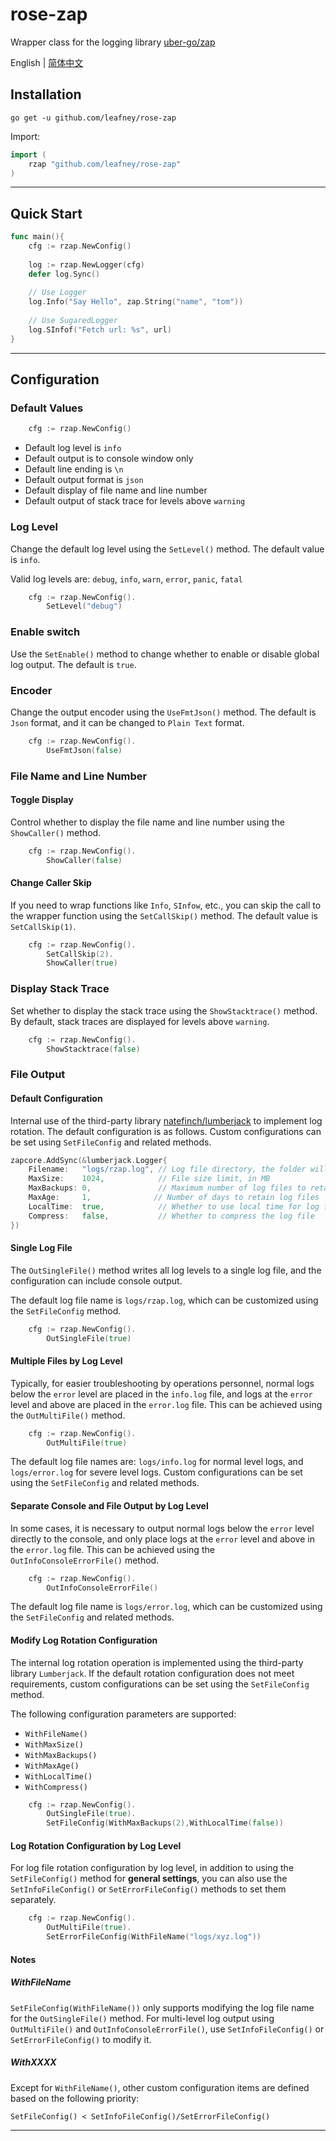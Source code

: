 # rose-zap

Wrapper class for the logging library [uber-go/zap](https://github.com/uber-go/zap)

English | [简体中文](README_zh.md)

## Installation

```shell
go get -u github.com/leafney/rose-zap
```

Import:

```go
import (
    rzap "github.com/leafney/rose-zap"
)
```

----

## Quick Start

```go
func main(){
    cfg := rzap.NewConfig()
    
    log := rzap.NewLogger(cfg)
    defer log.Sync()
    
    // Use Logger
    log.Info("Say Hello", zap.String("name", "tom"))
    
    // Use SugaredLogger
    log.SInfof("Fetch url: %s", url)
}
```

----

## Configuration

### Default Values

```go
    cfg := rzap.NewConfig()
```

- Default log level is `info`
- Default output is to console window only
- Default line ending is `\n`
- Default output format is `json`
- Default display of file name and line number
- Default output of stack trace for levels above `warning`

### Log Level

Change the default log level using the `SetLevel()` method. The default value is `info`.

Valid log levels are: `debug`, `info`, `warn`, `error`, `panic`, `fatal`

```go
    cfg := rzap.NewConfig().
        SetLevel("debug")
```

### Enable switch

Use the `SetEnable()` method to change whether to enable or disable global log output. The default is `true`.

### Encoder

Change the output encoder using the `UseFmtJson()` method. The default is `Json` format, and it can be changed to `Plain Text` format.

```go
    cfg := rzap.NewConfig().
        UseFmtJson(false)
```

### File Name and Line Number

#### Toggle Display

Control whether to display the file name and line number using the `ShowCaller()` method.

```go
    cfg := rzap.NewConfig().
        ShowCaller(false)
```

#### Change Caller Skip

If you need to wrap functions like `Info`, `SInfow`, etc., you can skip the call to the wrapper function using the `SetCallSkip()` method. The default value is `SetCallSkip(1)`.

```go
    cfg := rzap.NewConfig().
        SetCallSkip(2).
        ShowCaller(true)
```

### Display Stack Trace

Set whether to display the stack trace using the `ShowStacktrace()` method. By default, stack traces are displayed for levels above `warning`.

```go
    cfg := rzap.NewConfig().
        ShowStacktrace(false)
```

### File Output

#### Default Configuration

Internal use of the third-party library [natefinch/lumberjack](https://github.com/natefinch/lumberjack) to implement log rotation. The default configuration is as follows. Custom configurations can be set using `SetFileConfig` and related methods.

```go
zapcore.AddSync(&lumberjack.Logger{
	Filename:   "logs/rzap.log", // Log file directory, the folder will be created automatically if it does not exist
	MaxSize:    1024,            // File size limit, in MB
	MaxBackups: 0,               // Maximum number of log files to retain
	MaxAge:     1,              // Number of days to retain log files
	LocalTime:  true,            // Whether to use local time for log file rotation, default is UTC
	Compress:   false,           // Whether to compress the log file
})
```

#### Single Log File

The `OutSingleFile()` method writes all log levels to a single log file, and the configuration can include console output.

The default log file name is `logs/rzap.log`, which can be customized using the `SetFileConfig` method.

```go
    cfg := rzap.NewConfig().
        OutSingleFile(true)
```

#### Multiple Files by Log Level

Typically, for easier troubleshooting by operations personnel, normal logs below the `error` level are placed in the `info.log` file, and logs at the `error` level and above are placed in the `error.log` file. This can be achieved using the `OutMultiFile()` method.

```go
    cfg := rzap.NewConfig().
        OutMultiFile(true)
```

The default log file names are: `logs/info.log` for normal level logs, and `logs/error.log` for severe level logs. Custom configurations can be set using the `SetFileConfig` and related methods.

#### Separate Console and File Output by Log Level

In some cases, it is necessary to output normal logs below the `error` level directly to the console, and only place logs at the `error` level and above in the `error.log` file. This can be achieved using the `OutInfoConsoleErrorFile()` method.

```go
    cfg := rzap.NewConfig().
        OutInfoConsoleErrorFile()
```

The default log file name is `logs/error.log`, which can be customized using the `SetFileConfig` and related methods.

#### Modify Log Rotation Configuration

The internal log rotation operation is implemented using the third-party library `Lumberjack`. If the default rotation configuration does not meet requirements, custom configurations can be set using the `SetFileConfig` method.

The following configuration parameters are supported:

- `WithFileName()`
- `WithMaxSize()`
- `WithMaxBackups()`
- `WithMaxAge()`
- `WithLocalTime()`
- `WithCompress()`

```go
    cfg := rzap.NewConfig().
        OutSingleFile(true).
        SetFileConfig(WithMaxBackups(2),WithLocalTime(false))
```

#### Log Rotation Configuration by Log Level

For log file rotation configuration by log level, in addition to using the `SetFileConfig()` method for **general settings**, you can also use the `SetInfoFileConfig()` or `SetErrorFileConfig()` methods to set them separately.

```go
    cfg := rzap.NewConfig().
        OutMultiFile(true).
        SetErrorFileConfig(WithFileName("logs/xyz.log"))
```

#### Notes

##### WithFileName

`SetFileConfig(WithFileName())` only supports modifying the log file name for the `OutSingleFile()` method. For multi-level log output using `OutMultiFile()` and `OutInfoConsoleErrorFile()`, use `SetInfoFileConfig()` or `SetErrorFileConfig()` to modify it.

##### WithXXXX

Except for `WithFileName()`, other custom configuration items are defined based on the following priority:

```
SetFileConfig() < SetInfoFileConfig()/SetErrorFileConfig()
```

----